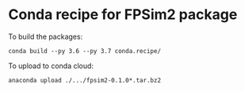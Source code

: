 # Conda recipe for FPSim2 package

To build the packages:

```
conda build --py 3.6 --py 3.7 conda.recipe/ 
```

To upload to conda cloud:
```
anaconda upload ./.../fpsim2-0.1.0*.tar.bz2
```